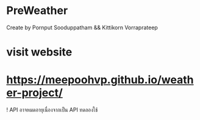 ﻿# PreWeather
Create by Pornput Sooduppatham && Kittikorn Vorraprateep
# visit website

# https://meepoohvp.github.io/weather-project/
! API อาจหมดอายุเนื่องจากเป็น API ทดลองใช้
